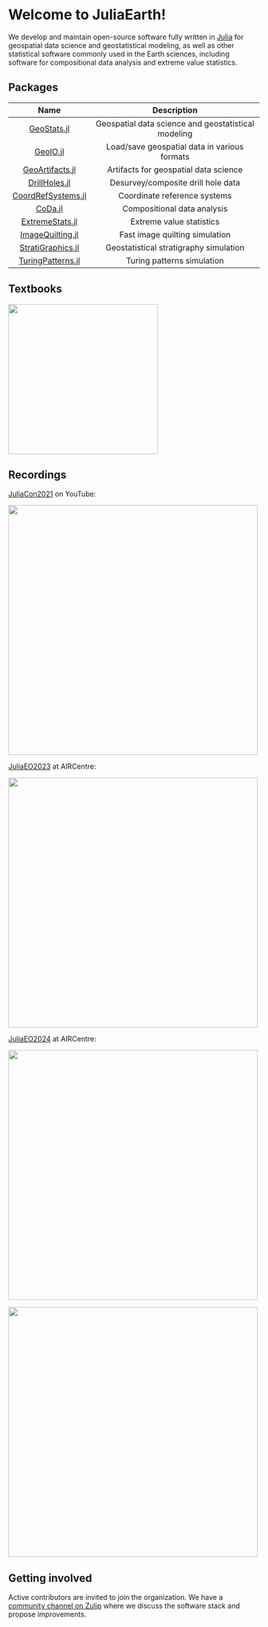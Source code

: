 # Welcome to JuliaEarth!

We develop and maintain open-source software fully written in [Julia](https://julialang.org)
for geospatial data science and geostatistical modeling, as well as other statistical software
commonly used in the Earth sciences, including software for compositional data analysis and
extreme value statistics.

## Packages

| Name | Description |
|:----:|:-----------:|
| [GeoStats.jl](https://github.com/JuliaEarth/GeoStats.jl) | Geospatial data science and geostatistical modeling |
| [GeoIO.jl](https://github.com/JuliaEarth/GeoIO.jl) | Load/save geospatial data in various formats |
| [GeoArtifacts.jl](https://github.com/JuliaEarth/GeoArtifacts.jl) | Artifacts for geospatial data science |
| [DrillHoles.jl](https://github.com/JuliaEarth/DrillHoles.jl) | Desurvey/composite drill hole data |
| [CoordRefSystems.jl](https://github.com/JuliaEarth/CoordRefSystems.jl) | Coordinate reference systems |
| [CoDa.jl](https://github.com/JuliaEarth/CoDa.jl) | Compositional data analysis |
| [ExtremeStats.jl](https://github.com/JuliaEarth/ExtremeStats.jl) | Extreme value statistics |
| [ImageQuilting.jl](https://github.com/JuliaEarth/ImageQuilting.jl) | Fast image quilting simulation |
| [StratiGraphics.jl](https://github.com/JuliaEarth/StratiGraphics.jl) | Geostatistical stratigraphy simulation |
| [TuringPatterns.jl](https://github.com/JuliaEarth/TuringPatterns.jl) | Turing patterns simulation |

## Textbooks

<a href="https://juliaearth.github.io/geospatial-data-science-with-julia">
  <img src="https://juliaearth.github.io/geospatial-data-science-with-julia/images/cover.svg" width="300">
</a>

## Recordings

[JuliaCon2021](https://juliacon.org/2021) on YouTube:

<a href="https://youtu.be/75A6zyn5pIE">
  <img src="https://img.youtube.com/vi/75A6zyn5pIE/maxresdefault.jpg" width=500>
</a>

[JuliaEO2023](https://github.com/Arpeggeo/JuliaEO2023) at AIRCentre:

<a href="https://youtu.be/1FfgjW5XQ9g">
  <img src="https://img.youtube.com/vi/1FfgjW5XQ9g/maxresdefault.jpg" width=500>
</a>

[JuliaEO2024](https://github.com/Arpeggeo/JuliaEO2024) at AIRCentre:

<a href="https://youtu.be/r7MwEme_Y5w?t=360">
  <img src="https://img.youtube.com/vi/r7MwEme_Y5w/maxresdefault.jpg" width=500>
</a>

<a></a>

<a href="https://youtu.be/Nsi-2vn7KcU?t=158">
  <img src="https://img.youtube.com/vi/Nsi-2vn7KcU/maxresdefault.jpg" width=500>
</a>

## Getting involved

Active contributors are invited to join the organization. We have a
[community channel on Zulip](https://julialang.zulipchat.com/#narrow/stream/276201-geostats.2Ejl)
where we discuss the software stack and propose improvements.
